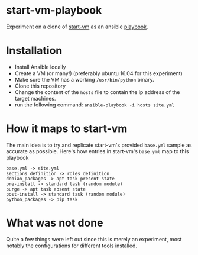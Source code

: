 # start-vm-playbook

Experiment on a clone of [start-vm](https://github.com/shakfu/start-vm) as an ansible [playbook](http://docs.ansible.com/ansible/playbooks.html).

# Installation

- Install Ansible locally
- Create a VM (or many!) (preferably ubuntu 16.04 for this experiment)
- Make sure the VM has a working `/usr/bin/python` binary.
- Clone this repository
- Change the content of the `hosts` file to contain the ip address of the target machines.
- run the following command: `ansible-playbook -i hosts site.yml`

# How it maps to start-vm

The main idea is to try and replicate start-vm's provided `base.yml` sample as accurate as possible. Here's how entries in start-vm's `base.yml` map to this playbook

```
base.yml -> site.yml
sections definition -> roles definition
debian_packages -> apt task present state
pre-install -> standard task (random module)
purge -> apt task absent state
post-install -> standard task (random module)
python_packages -> pip task
```

# What was not done

Quite a few things were left out since this is merely an experiment, most notably the configurations for different tools installed.
